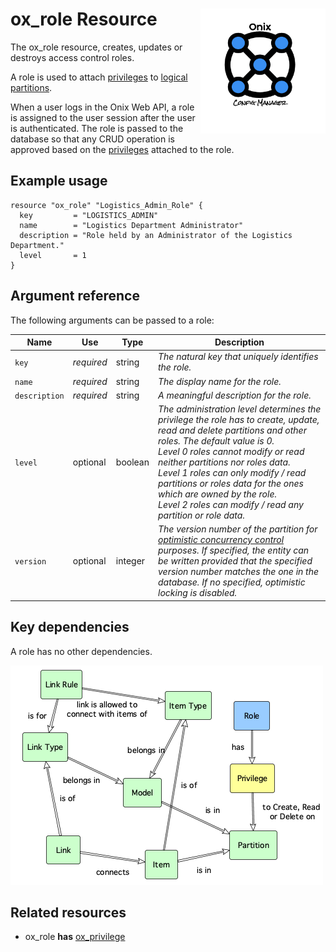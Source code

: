 # ox_role Resource <img src="../../../docs/pics/ox.png" width="200" height="200" align="right">

The ox_role resource, creates, updates or destroys access control roles.

A role is used to attach [privileges](ox_privilege.md) to [logical partitions](ox_partition.md).

When a user logs in the Onix Web API, a role is assigned to the user session after the user is authenticated. The role is passed to the database so that any CRUD operation is approved based on the [privileges](ox_privilege.md) attached to the role.

## Example usage

```hcl
resource "ox_role" "Logistics_Admin_Role" {
  key         = "LOGISTICS_ADMIN"
  name        = "Logistics Department Administrator"
  description = "Role held by an Administrator of the Logistics Department."
  level       = 1
}
```

## Argument reference

The following arguments can be passed to a role:

| Name | Use | Type |  Description |
|---|---|---|---|
| `key` | *required* | string | *The natural key that uniquely identifies the role.* |
| `name`| *required* | string | *The display name for the role.* |
| `description`| *required* | string | *A meaningful description for the role.* |
| `level` | optional | boolean | *The administration level determines the privilege the role has to create, update, read and delete partitions and other roles. The default value is 0. </br> Level 0 roles cannot modify or read neither partitions nor roles data. </br> Level 1 roles can only modify / read partitions or roles data for the ones which are owned by the role.</br> Level 2 roles can modify / read any partition or role data.* |
| `version` | optional | integer | *The version number of the partition for [optimistic concurrency control](https://en.wikipedia.org/wiki/Optimistic_concurrency_control) purposes. If specified, the entity can be written provided that the specified version number matches the one in the database. If no specified, optimistic locking is disabled.* |

## Key dependencies

A role has no other dependencies.

![Role](../pics/role.png)

## Related resources

- ox_role **has** [ox_privilege](ox_privilege.md)
